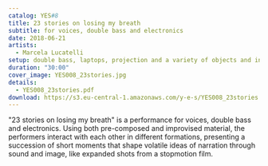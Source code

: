 ```yaml
---
catalog: YES#8
title: 23 stories on losing my breath
subtitle: for voices, double bass and electronics
date: 2018-06-21
artists:
  - Marcela Lucatelli
setup: double bass, laptops, projection and a variety of objects and instruments
duration: "30:00"
cover_image: YES008_23stories.jpg
details:
  - YES008_23stories.pdf
download: https://s3.eu-central-1.amazonaws.com/y-e-s/YES008_23stories.zip
---
```

"23 stories on losing my breath" is a performance for voices, double bass and electronics. Using both pre-composed and improvised material, the performers interact with each other in different formations, presenting a succession of short moments that shape volatile ideas of narration through sound and image, like expanded shots from a stopmotion film.
